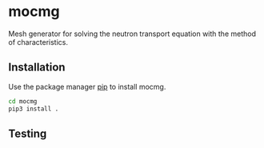 # mocmg
Mesh generator for solving the neutron transport equation with the method of characteristics.

## Installation
Use the package manager [pip](https://pip.pypa.io/en/stable/) to install mocmg.
```bash
cd mocmg
pip3 install .
```
## Testing
